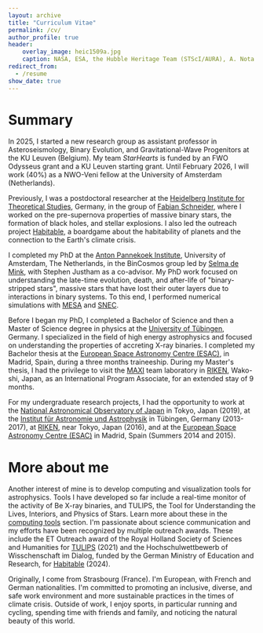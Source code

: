 ```yaml
---
layout: archive
title: "Curriculum Vitae"
permalink: /cv/
author_profile: true
header:
    overlay_image: heic1509a.jpg
    caption: NASA, ESA, the Hubble Heritage Team (STScI/AURA), A. Nota (ESA/STScI), and the Westerlund 2 Science Team
redirect_from:
  - /resume
show_date: true
---
```


# Summary 

In 2025, I started a new research group as assistant professor in Asteroseismology, Binary Evolution, and Gravitational-Wave Progenitors at the KU Leuven (Belgium). 
My team  *StarHearts* is funded by an FWO Odysseus grant and a KU Leuven starting grant. Until February 2026, I will work (40%) as a NWO-Veni fellow at the University of Amsterdam (Netherlands).

Previously, I was a postdoctoral researcher  at the 
[Heidelberg Institute for Theoretical Studies](https://www.h-its.org/), Germany, in the 
group of [Fabian Schneider](https://www.fabian-schneider.com/), where I worked on the pre-supernova properties of massive binary stars, the formation of black holes, 
and stellar explosions. I also led the outreach project [Habitable](https://www.hochschulwettbewerb.net/2023/heidelberg/), a boardgame about the habitability of planets and the connection to the Earth's climate crisis. 
 
I completed my PhD at the [Anton Pannekoek Institute](https://api.uva.nl/), University of Amsterdam, The Netherlands, in the
BinCosmos group led by [Selma de Mink](http://www.selmademink.com/), with Stephen Justham as a co-advisor. My PhD work focused on understanding the late-time evolution, death,
and after-life of "binary-stripped stars", massive stars that have lost
their outer layers due to interactions in binary systems. To 
this end, I performed numerical simulations with [MESA](http://mesa.sourceforge.net/) and [SNEC](https://stellarcollapse.org/SNEC).

Before I began my PhD, I 
completed a Bachelor of Science and then a Master of 
Science degree in physics at the 
[University of Tübingen](https://uni-tuebingen.de/), Germany. I specialized in the field of high energy astrophysics and 
 focused on understanding the properties of accreting X-ray binaries. I completed my Bachelor thesis 
 at the [European Space Astronomy Centre (ESAC)](https://www.esa.int/About_Us/ESAC), in Madrid, Spain, during a three months traineeship. 
  During my Master's thesis, I had the privilege to visit the [MAXI](http://maxi.riken.jp/top/index.html) team laboratory in [RIKEN](https://www.riken.jp/en/research/labs/rnc/high_ener_astro/), Wako-shi, Japan,
 as an International Program Associate, for an extended stay of 9 months.

For my undergraduate research projects, I had the opportunity to work at the [National Astronomical Observatory of Japan](https://www.nao.ac.jp/en/) 
in Tokyo, Japan (2019), at the [Institut für Astronomie und Astrophysik](https://uni-tuebingen.de/fakultaeten/mathematisch-naturwissenschaftliche-fakultaet/fachbereiche/physik/institute/astronomie-astrophysik/institut/astronomie/forschung/prof-santangelo-abteilung-hochenergieastrophysik/)
in Tübingen, Germany (2013-2017), 
at [RIKEN](https://www.riken.jp/en/research/labs/rnc/high_ener_astro/), near Tokyo, Japan (2016),
 and at the [European Space Astronomy Centre (ESAC)](https://www.esa.int/About_Us/ESAC) in Madrid, Spain (Summers 2014 and 2015).

# More about me 

Another interest of mine is to develop computing and visualization tools for astrophysics. Tools I have developed so far include a real-time monitor of the activity of Be X-ray binaries, and TULIPS, the Tool for Understanding the Lives, Interiors, and Physics of Stars. Learn more about these in 
 the [computing tools](/tools/) section. I'm passionate about science communication and my efforts have been recognized 
by multiple outreach awards. These include the ET Outreach award of the Royal Holland Society of Sciences and Humanities for 
[TULIPS](https://evalaplace.github.io/tools/tulips/) (2021) and the Hochschulwettbewerb of Wisschenschaft im Dialog, 
funded by the German Ministry of Education and Research, for [Habitable](https://www.hochschulwettbewerb.net/2023/heidelberg/) (2024).

Originally, I come from Strasbourg (France). I'm European, with French and German nationalities.
I'm committed to promoting an inclusive, diverse, and safe work environment and more sustainable practices in the times of climate crisis. 
Outside of work, I enjoy sports, in particular running and cycling, spending time with friends and family, and noticing the natural beauty of this world.
